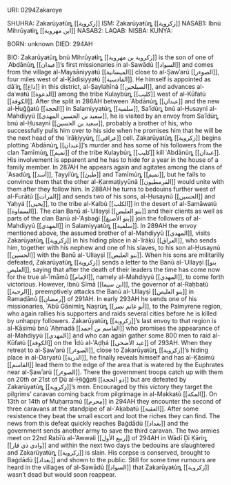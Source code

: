 URI: 0294Zakaroye

SHUHRA: Zakarūyaŧủȵ [[زكروية]]
ISM: Zakarūyaŧủȵ [[زكروية]]
NASAB1: Ibnủ Mihrūyaŧỉȵ [[ابن مهروية]]
NASAB2:
LAQAB:
NISBA:
KUNYA:

BORN: unknown
DIED: 294AH

BIO: Zakarūyaŧủȵ bnủ Mihrūyaŧỉȵ [[زكروية بن مهروية]] is the son of one of ʿAbdānủȵ [[عبدان]]’s first missionaries in al-Sawādủ [[السواد]] and comes from the village al-Maysāniyyaŧủ [[الميسانية]] close to al-Ṣawʾarủ [[الصوءر]], four miles west of al-Ḳādisiyyaŧủ [[القادسية]]. He himself is appointed as dāʿỉȵ [[داع]] in this district, al-Ṣaylaḥīnả [[الصيلحين]], and advances al-daʿwaŧủ [[الدعوة]] among the tribe Kulaybủȵ [[كليب]] west of al-Kūfaŧủ [[الكوفة]]. After the split in 286AH between ʿAbdānủȵ [[عبدان]] and the new al-Ḥuǧǧaŧủ [[الحجة]] in Salamiyyaŧủȵ [[سلمية]], Saʿīdủȵ bnủ al-Ḥusaynỉ al-Mahdiyyủ [[سعيد بن الحسين المهدي]], he is visited by an envoy from Saʿīdủȵ bnủ al-Ḥusaynỉ [[سعيد بن الحسين]], probably a brother of his, who successfully pulls him over to his side when he promises him that he will be the next head of the ʿirāḳiyyủȵ [[عراقي]] cell. Zakarūyaŧủȵ [[زكروية]] begins plotting ʿAbdānủȵ [[عبدان]]’s murder and has some of his followers from the clan Tamīmủȵ [[تميم]] of the tribe Kulaybủȵ [[كليب]] kill ʿAbdānủȵ [[عبدان]]. His involvement is apparent and he has to hide for a year in the house of a family member. In 287AH he appears again and agitates among the clans of ʾAsadủȵ [[أسد]], Ṭayyiʾủȵ [[طيئ]] and Tamīmủȵ [[تميم]], but he fails to convince them that the other al-Ḳarmaṭiyyūnả [[القرمطيون]] would unite with them after they follow him. In 288AH he turns to bedouins further west of al-Furātủ [[الفرات]] and sends two of his sons, al-Ḥusaynủ [[الحسين]] and Yaḥyá [[يحيى]], to the tribe al-Kalbủ [[الكلب]] in the desert of al-Samāwaŧủ [[السماوة]]. The clan Banū al-ʿUllayṣỉ [[بنو العليص]] and their clients as well as parts of the clan Banū al-ʾAṣbaġỉ [[بنو الأصبغ]] join the followers of al-Mahdiyyủ [[المهدي]] in Salamiyyaŧủȵ [[سلمية]]. In 289AH the envoy mentioned above, the assumed brother of al-Mahdiyyủ [[المهدي]], visits Zakarūyaŧủȵ [[زكروية]] in his hiding place in al-ʿIrāḳủ [[العراق]], who sends him, together with his nephew and one of his slaves, to his son al-Ḥusaynủ [[الحسين]] with the Banū al-ʿUllayṣỉ [[بنو العليص]]. When his sons are militarilly defeated, Zakarūyaŧủȵ [[زكروية]] sends a letter to the Banū al-ʿUllayṣỉ [[بنو العليص]], saying that after the death of their leaders the time has come now for the true al-ʾimāmủ [[الإمام]], namely al-Mahdiyyủ [[المهدي]], to come forth victorious. However, Ibnủ Sīmā [[ابن سيما]], the governor of al-Raḥbaŧủ [[الرحبة]], preemptively attacks the Banū al-ʿUllayṣỉ [[بنو العليص]] in Ramaḍānủ [[رمضان]] of 291AH. In early 293AH he sends one of his missionaries, ʾAbū Ġānimỉȵ Naṣrủȵ [[أبو غانم نصر]], to the Palmyrene region, who again rallies his supporters and raids several cities before he is killed by unhappy followers. Zakarūyaŧủȵ [[زكروية]]’s last envoy to that region is al-Ḳāsimủ bnủ ʾAḥmadả [[القاسم بن أحمد]] who promises the appearance of al-Mahdiyyủ [[المهدي]] and who can again gather some 800 men to raid al-Kūfaŧủ [[الكوفة]] on the ʿĪdủ al-ʾAḍḥá [[عيد الأضحى]] of 293AH. When they retreat to al-Ṣawʾarủ [[الصوءر]], close to Zakarūyaŧủȵ [[زكروية]]’s hiding place in al-Daryaŧủ [[الدرية]], he finally reveals himself and has al-Ḳāsimủ [[القاسم]] lead them to the edge of the area that is watered by the Euphrates near al-Ṣawʾarủ [[الصوءر]]. There the government troops catch up with them on 20th or 21st of Ḏū al-Ḥiǧǧaŧỉ [[ذو الحجة]] but are defeated by Zakarūyaŧủȵ [[زكروية]]’s men. Encouraged by this victory they target the pilgrims’ caravan coming back from pilgrimage in al-Makkaŧủ [[المكة]]. On 13th or 14th of Muḥarramủ [[محرم]] in 294AH they encounter the second of three caravans at the standpipe of al-ʿAḳabaŧủ [[العقبة]]. After some resistence they beat the small escort and loot the riches they can find. The news from this defeat quickly reaches Baġdādủ [[بغداد]] and the government sends another army to save the third caravan. The two armies meet on 22nd Rabīʿủ al-ʾAwwalỉ [[ربيع الأول]] of 294AH in Wādī Ḏī Ḳārỉȵ [[وادي ذي قار]] and within the next two days the bedouins are slaughtered and Zakarūyaŧủȵ [[زكروية]] is slain. His corpse is conserved, brought to Baġdādủ [[بغداد]] and shown to the public. Still for some time rumours are heard in the villages of al-Sawādủ [[السواد]] that Zakarūyaŧủȵ [[زكروية]] wasn’t dead but would soon reappear.
